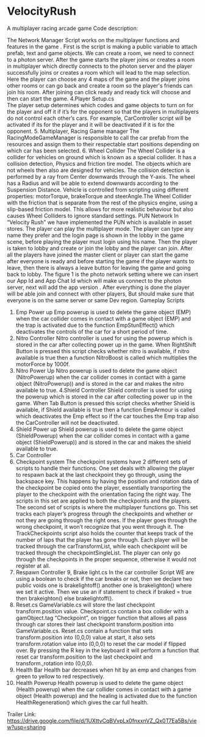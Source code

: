 # VelocityRush
A multiplayer racing arcade game
Code description:

The Network Manager Script works on the multiplayer functions and features in the game . First is the script is making a public variable to attach prefab, text and game objects. We can create a room, we need to connect to a photon server. After the game starts the player joins or creates a room in multiplayer which directly connects to the photon server and the player successfully joins or creates a room which will lead to the map selection. Here the player can choose any 4 maps of the game and the player joins other rooms or can go back and create a room so the player's friends can join his room. After joining can click ready and ready tick will choose and then can start the game.
4.Player Setup.cs              
The player setup determines which codes and game objects to turn on for the player and off it if it’s for the opponent  so that the players in multiplayers do not control each other’s cars. For example, CarController script will be activated if its for the player and it will be deactivated if it is for the opponent.
5. Multiplayer, Racing Game manager
The RacingModeGameManager is responsible to call the car prefab from the resources and assign them to their respectable start positions depending on which car has been selected.
6. Wheel Collider
The Wheel Collider is a collider for vehicles on ground which is known as a special collider. It has a collision detection, Physics and friction tire model. The objects which are not wheels then also are designed for vehicles.
The collision detection is performed by a ray from Center downwards through the Y-axis. The wheel has a Radius and will be able to extend downwards according to the Suspension Distance. Vehicle is controlled from scripting using different properties: motorTorque, brakeTorque and steerAngle.The Wheel Collider with the friction that is  separate from the rest of the physics engine, using a slip-based friction model. This allows for more realistic behaviour but also causes Wheel Colliders to ignore standard settings.
PUN Network
In “Velocity Rush” we have implemented the PUN which is available in asset stores. The player can play the multiplayer mode. The player can type any name they prefer and the login page is shown in the lobby in the game scene, before playing the player must login using his name. Then the player is taken to lobby and create or join the lobby and the player can join. After all the players have joined the master client or player can start the game after everyone is ready and before starting the game if the player wants to leave, then there is always a leave button for leaving the game and going back to lobby.
The figure 1 is the photo network setting where we can insert our App Id and App Chat Id which will make us connect to the photon server, next will add the app version . After everything is done the player will be able join and connect with other players, But should make sure that everyone is on the same server or same Dev region.
Gameplay Scripts
1. Emp Power up
Emp powerup is used to  delete the game object (EMP) when the  car collider comes in contact with a game object (EMP) and the trap is activated due to the function EmpStunEffect() which deactivates the controls of the car for a short period of time.
2. Nitro Controller
Nitro controller  is used for using the powerup which is stored in the car after collecting power up in the game. When RightShift Button is pressed this script checks whether nitro is available, if nitro available is true then a function NitroBoost is called which multiplies the motorForce by 1000f.
3. Nitro Power Up
Nitro powerup is used to  delete the game object (NitroPowerup) when the  car collider comes in contact with a game object (NitroPowerup)) and is stored in the car  and makes the nitro available to true.
4.Shield Controller
Shield controller  is used for using the powerup which is stored in the car after collecting power up in the game. When Tab Button is pressed this script checks whether Shield is available, if Shield available is true then a function EmpArmour is called which deactivates the Emp effect so if the car touches the Emp trap also the CarController will not be deactivated.
5. Shield Power up
Shield powerup is used to  delete the game object (ShieldPowerup) when the  car collider comes in contact with a game object (ShieldPowerup)) and is stored in the car  and makes the shield available to true.
6. Car Controller
7. Checkpoint system
The checkpoint systems have 2 different sets of scripts to handle their functions. One set deals with allowing the player to respawn back at the last checkpoint they go through, using the backspace key. This happens by having the position and rotation data of the checkpoint be copied onto the player, essentially transporting the player to the checkpoint with the orientation facing the right way. The scripts in this set are applied to both the checkpoints and the players.
The second set of scripts is where the multiplayer functions go. This set tracks each player’s progress through the checkpoints and whether or not they are going through the right ones. If the player goes through the wrong checkpoint, it won’t recognize that you went through it. 
The TrackCheckpoints script also holds the counter that keeps track of the number of laps that the player has gone through. Each player will be tracked through the carTransformList, while each checkpoint will be tracked through the checkpointSingleList. The player can only go through the checkpoints in the proper sequence, otherwise it would not register at all.
8. Respawn Controller
9, Brake light.cs
In the car controller Script WE are using a boolean to check if the car breaks or not, then we declare two public voids one is brakelightoff() another one is brakelighton() where we set it active. Then we use an if statement to check if braked = true then brakeighton() else brakelightoff().
10. Reset.cs
GameVariable.cs will store the last checkpoint transform.position value. Checkpoint.cs contain a box collider with a gamObject.tag “Checkpoint”, on trigger function that allows all pass through car stores their last checkpoint transform.position into GameVariable.cs. Reset.cs contain a function that sets transform.position into (0,0,0) value at start, it also sets transform.rotation value into (0,0,0) to reset the car model if flipped over. By pressing the R key in the keyboard it will perform a function that reset car transform.position to the last checkpoint and transform.,rotation into (0,0,0).
11. Health Bar
Health bar decreases when hit by an emp and changes from green to yellow to red respectively.
12. Health Powerup
Health powerup is used to  delete the game object (Health powerup) when the  car collider comes in contact with a game object (Health powerup) and the healing is activated due to the function HealthRegeneration() which gives the car full health.

Trailer Link: https://drive.google.com/file/d/1UXttvCqBVvpLx0fnxxnVZ_Qx0T7Ea5Bs/view?usp=sharing
